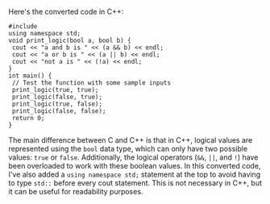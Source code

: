 Here's the converted code in C++:
```
#include 
using namespace std;
void print_logic(bool a, bool b) {
 cout << "a and b is " << (a && b) << endl;
 cout << "a or b is " << (a || b) << endl;
 cout << "not a is " << (!a) << endl;
}
int main() {
 // Test the function with some sample inputs
 print_logic(true, true);
 print_logic(false, true);
 print_logic(true, false);
 print_logic(false, false);
 return 0;
}
```
The main difference between C and C++ is that in C++, logical values are represented using the `bool` data type, which can only have two possible values: `true` or `false`. Additionally, the logical operators (`&&`, `||`, and `!`) have been overloaded to work with these boolean values. 
In this converted code, I've also added a `using namespace std;` statement at the top to avoid having to type `std::` before every cout statement. This is not necessary in C++, but it can be useful for readability purposes.

